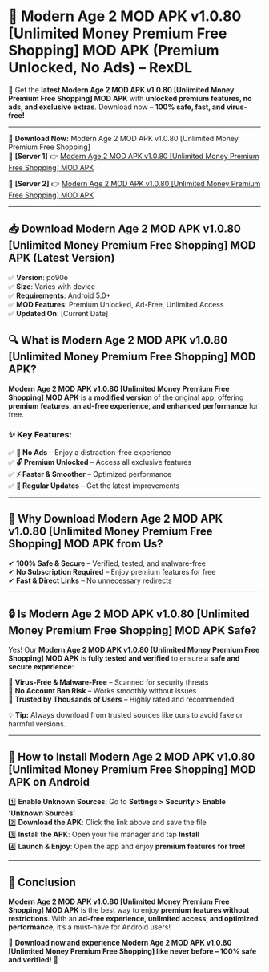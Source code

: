 # 🚀 Modern Age 2 MOD APK v1.0.80 [Unlimited Money Premium Free Shopping] MOD APK (Premium Unlocked, No Ads) – RexDL 

🎯 Get the **latest Modern Age 2 MOD APK v1.0.80 [Unlimited Money Premium Free Shopping] MOD APK** with **unlocked premium features, no ads, and exclusive extras**. Download now – **100% safe, fast, and virus-free!**  

---

🔽 **Download Now:** Modern Age 2 MOD APK v1.0.80 [Unlimited Money Premium Free Shopping]  
🔹 **[Server 1]** 👉 [Modern Age 2 MOD APK v1.0.80 [Unlimited Money Premium Free Shopping] MOD APK](https://apkcomod.com?title=Modern_Age_2_MOD_APK_v1.0.80_[Unlimited_Money_Premium_Free_Shopping])  

🔹 **[Server 2]** 👉 [Modern Age 2 MOD APK v1.0.80 [Unlimited Money Premium Free Shopping] MOD APK](https://apkcomod.com?title=Modern_Age_2_MOD_APK_v1.0.80_[Unlimited_Money_Premium_Free_Shopping])  

---
## 📥 Download Modern Age 2 MOD APK v1.0.80 [Unlimited Money Premium Free Shopping] MOD APK (Latest Version)  

✅ **Version**: po90e  
✅ **Size**: Varies with device  
✅ **Requirements**: Android 5.0+  
✅ **MOD Features**: Premium Unlocked, Ad-Free, Unlimited Access  
✅ **Updated On**: [Current Date]  

## 🔍 What is Modern Age 2 MOD APK v1.0.80 [Unlimited Money Premium Free Shopping] MOD APK?  

**Modern Age 2 MOD APK v1.0.80 [Unlimited Money Premium Free Shopping] MOD APK** is a **modified version** of the original app, offering **premium features, an ad-free experience, and enhanced performance** for free.  

### ✨ Key Features:  

✅ **🚫 No Ads** – Enjoy a distraction-free experience  
✅ **🔓 Premium Unlocked** – Access all exclusive features  
✅ **⚡ Faster & Smoother** – Optimized performance  
✅ **🔄 Regular Updates** – Get the latest improvements  

---

## 🌟 Why Download Modern Age 2 MOD APK v1.0.80 [Unlimited Money Premium Free Shopping] MOD APK from Us?  

✔ **100% Safe & Secure** – Verified, tested, and malware-free  
✔ **No Subscription Required** – Enjoy premium features for free  
✔ **Fast & Direct Links** – No unnecessary redirects  

---

## 🔒 Is Modern Age 2 MOD APK v1.0.80 [Unlimited Money Premium Free Shopping] MOD APK Safe?  

Yes! Our **Modern Age 2 MOD APK v1.0.80 [Unlimited Money Premium Free Shopping] MOD APK** is **fully tested and verified** to ensure a **safe and secure experience**:  

🔹 **Virus-Free & Malware-Free** – Scanned for security threats  
🔹 **No Account Ban Risk** – Works smoothly without issues  
🔹 **Trusted by Thousands of Users** – Highly rated and recommended  

💡 **Tip:** Always download from trusted sources like ours to avoid fake or harmful versions.  

---

## 📲 How to Install Modern Age 2 MOD APK v1.0.80 [Unlimited Money Premium Free Shopping] MOD APK on Android  

1️⃣ **Enable Unknown Sources**: Go to **Settings > Security > Enable 'Unknown Sources'**  
2️⃣ **Download the APK**: Click the link above and save the file  
3️⃣ **Install the APK**: Open your file manager and tap **Install**  
4️⃣ **Launch & Enjoy**: Open the app and enjoy **premium features for free!**  

---

## 🚀 Conclusion  

**Modern Age 2 MOD APK v1.0.80 [Unlimited Money Premium Free Shopping] MOD APK** is the best way to enjoy **premium features without restrictions**. With an **ad-free experience, unlimited access, and optimized performance**, it’s a must-have for Android users!  

🔻 **Download now and experience Modern Age 2 MOD APK v1.0.80 [Unlimited Money Premium Free Shopping] like never before – 100% safe and verified!** 🔻  
